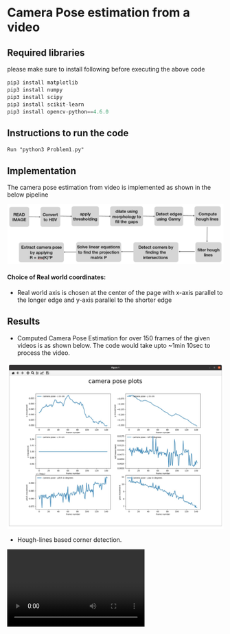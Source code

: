 # Camera Pose estimation from a video

## Required libraries

please make sure to install following before executing the above code
```python
pip3 install matplotlib
pip3 install numpy
pip3 install scipy
pip3 install scikit-learn
pip3 install opencv-python==4.6.0
```
## Instructions to run the code
    Run "python3 Problem1.py"

## Implementation
The camera pose estimation from video is implemented as shown in the below pipeline

 ![Alt text](./doc/images/pipeline.png?raw=true "pipeline")

####  Choice of Real world coordinates:

* Real world axis is chosen at the center of the page with x-axis parallel to the
longer edge and y-axis parallel to the shorter edge

## Results
* Computed Camera Pose Estimation for over 150 frames of the given videos is as shown below. The code would take upto ~1min 10sec to process the video.


 ![Alt text](./doc/images/poses.png?raw=true "estimated poses")

* Hough-lines based corner detection.
<video width="320" height="180" controls>
  <source src="./doc/videos/320p.mp4" type="video/mp4">
</video>